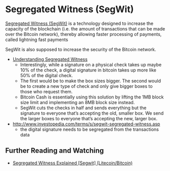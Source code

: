 # Segregated Witness (SegWit)

[Segregated Witness (SegWit)](https://segwit.org/) is a technology designed to increase the capacity of the blockchain (i.e. the amount of transactions that can be made over the Bitcoin network), thereby allowing faster processing of payments, called lightning fast payments

SegWit is also supposed to increase the security of the Bitcoin network.

* [Understanding Segregated Witness](https://segwit.org/understanding-segregated-witness-905cc712c692)
  * Interestingly, while a signature on a physical check takes up maybe 10% of the check, a digital signature in bitcoin takes up more like 50% of the digital check.
  * The first would be to make the box sizes bigger. The second would be to create a new type of check and only give bigger boxes to those who request them.
  * Bitcoin Cash is essentially using this solution by lifting the 1MB block size limit and implementing an 8MB block size instead.
  * SegWit cuts the checks in half and sends everything but the signature to everyone that’s accepting the old, smaller box. We send the larger boxes to everyone that’s accepting the new, larger box.
* http://www.investopedia.com/terms/s/segwit-segregated-witness.asp
  * the digital signature needs to be segregated from the transactions data

## Further Reading and Watching

* [Segregated Witness Explained [Segwit] (Litecoin/Bitcoin)](https://youtu.be/DzBAG2Jp4bg)
